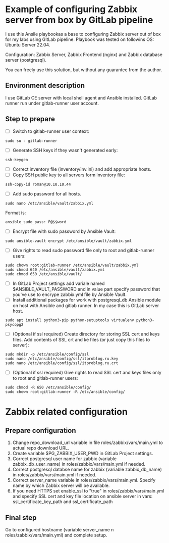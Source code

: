 # Example of configuring Zabbix server from box by GitLab pipeline

I use this Ansile playbookas a base to configuring Zabbix server out of box for my labs using GitLab pipeline. Playbook was tested on followins OS: Ubuntu Server 22.04.

Configuration: Zabbix Server, Zabbix Frontend (nginx) and Zabbix database server (postgresql).

You can freely use this solution, but without any guarantee from the author.

## Environment description

I use GitLab CE server with local shell agent and Ansible installed. GitLab runner run under gitlab-runner user account.

## Step to prepare

- [ ] Switch to gitlab-runner user context:
```
sudo su - gitlab-runner
```
- [ ] Generate SSH keys if they wasn't generated early:
```
ssh-keygen
```
- [ ] Correct inventory file (inventory/inv.ini) and add appropriate hosts.
- [ ] Copy SSH public key to all servers form inventory file:
```
ssh-copy-id roman@10.10.10.44
```
- [ ] Add sudo password for all hosts.
```
sudo nano /etc/ansible/vault/zabbix.yml
```
Format is:
```
ansible_sudo_pass: P@$$word
```
- [ ] Encrypt file with sudo password by Ansible Vault:
```
sudo ansible-vault encrypt /etc/ansible/vault/zabbix.yml
```
- [ ] Give rights to read sudo password file only to root and gitlab-runner users:
```
sudo chown root:gitlab-runner /etc/ansible/vault/zabbix.yml
sudo chmod 640 /etc/ansible/vault/zabbix.yml
sudo chmod 650 /etc/ansible/vault/
```

- [ ] In GitLab Project settings add variale named $ANSIBLE_VAULT_PASSWORD and in value part specify password that you've use to encrype zabbix.yml file by Ansible Vault.
- [ ] Install additional packages for work with postgresql_db Ansible module on host with Ansible and gitlab runner. In my case this is GitLab server host.
```
sudo apt install python3-pip python-setuptools virtualenv python3-psycopg2
```
- [ ] (Optional if ssl required) Create directory for storing SSL cert and keys files. Add contents of SSL crt and ke files (or just copy this files to server):
```
sudo mkdir -p /etc/ansible/config/ssl
sudo nano /etc/ansible/config/ssl/itproblog.ru.key
sudo nano /etc/ansible/config/ssl/itproblog.ru.crt
```

- [ ] (Optional if ssl required) Give rights to read SSL cert and keys files only to root and gitlab-runner users:
```
sudo chmod -R 650 /etc/ansible/config/
sudo chown root:gitlab-runner -R /etc/ansible/config/
```

# Zabbix related configuration

## Prepare configuration
1. Change repo_download_url variable in file roles/zabbix/vars/main.yml to actual repo download URL.
2. Create variable $PG_ZABBIX_USER_PWD in GitLab Project settings.
3. Correct postgresql user name for zabbix (variable zabbix_db_user_name) in roles/zabbix/vars/main.yml if needed.
3. Correct postgresql databse name for zabbix (variable zabbix_db_name) in roles/zabbix/vars/main.yml if needed.
4. Correct server_name variable in roles/zabbix/vars/main.yml. Specify name by which Zabbix server will be available.
5. If you need HTTPS set enable_ssl to "true" in roles/zabbix/vars/main.yml and specify SSL cert and key file location on ansible server in vars: ssl_certificate_key_path and ssl_certificate_path

## Final step
Go to configured hostname (variable server_name n roles/zabbix/vars/main.yml) and complete setup.